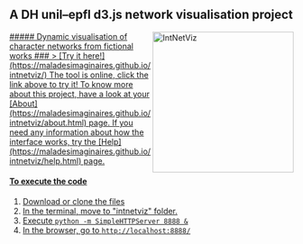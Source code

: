 ## A DH unil–epfl d3.js network visualisation project

<a href="https://maladesimaginaires.github.io/intnetviz/">
<img src="https://raw.githubusercontent.com/maladesimaginaires/intnetviz/gh-pages/img/intnetviz_graph.png" alt="IntNetViz" width="250" align="right"> 
##### Dynamic visualisation of character networks from fictional works
### > [Try it here!](https://maladesimaginaires.github.io/intnetviz/)
The tool is online, click the link above to try it! To know more about this project, have a look at your [About](https://maladesimaginaires.github.io/intnetviz/about.html) page. If you need any information about how the interface works, try the [Help](https://maladesimaginaires.github.io/intnetviz/help.html) page.

#### To execute the code

1. Download or clone the files
2. In the terminal, move to "intnetviz" folder.
3. Execute ```python -m SimpleHTTPServer 8888 &```
4. In the browser, go to ```http://localhost:8888/```
